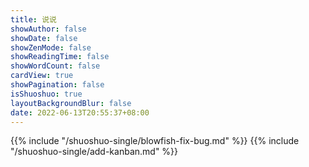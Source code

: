 ```yaml
---
title: 说说
showAuthor: false
showDate: false
showZenMode: false
showReadingTime: false
showWordCount: false
cardView: true
showPagination: false
isShuoshuo: true
layoutBackgroundBlur: false
date: 2022-06-13T20:55:37+08:00
---
```

{{% include "/shuoshuo-single/blowfish-fix-bug.md" %}}
{{% include "/shuoshuo-single/add-kanban.md" %}}
